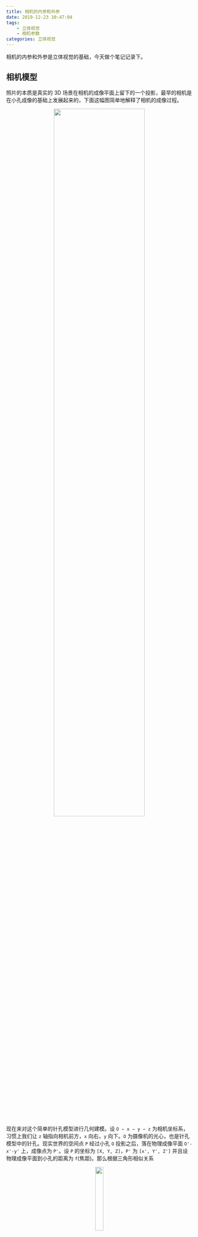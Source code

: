```yaml
---
title: 相机的内参和外参
date: 2019-12-23 10:47:04
tags:
    - 立体视觉
    - 相机参数
categories: 立体视觉
---
```


相机的内参和外参是立体视觉的基础，今天做个笔记记录下。

## 相机模型
照片的本质是真实的 3D 场景在相机的成像平面上留下的一个投影，最早的相机是在小孔成像的基础上发展起来的，下面这幅图简单地解释了相机的成像过程。

<p align="center">
    <img width="70%" src="https://gitee.com/yunyang1994/BlogSource/raw/master/hexo/source/images/CameraParam/01.png">
</p>

<!-- more -->

现在来对这个简单的针孔模型进行几何建模。设 `O − x − y − z` 为相机坐标系，习惯上我们让 `z` 轴指向相机前方，`x` 向右，`y` 向下。`O` 为摄像机的光心，也是针孔模型中的针孔。现实世界的空间点 `P` 经过小孔 `O` 投影之后，落在物理成像平面 `O'-x'-y'` 上，成像点为 `P'`。设 `P` 的坐标为 `[X, Y, Z]`，`P'` 为 `[x', Y', Z']` 并且设物理成像平面到小孔的距离为 `f`(焦距)。那么根据三角形相似关系

<p align="center">
    <img width="21%" src="https://gitee.com/yunyang1994/BlogSource/raw/master/hexo/source/images/CameraParam/MommyTalk1600752018793.jpg">
</p>

通过整理便得到：

<p align="center">
    <img width="12%" src="https://gitee.com/yunyang1994/BlogSource/raw/master/hexo/source/images/CameraParam/MommyTalk1600752199460.jpg">
</p>

## 相机内参
上式描述了点 P 和它的像之间的空间关系。不过在相机中，我们最终获得的是 一个个的像素，这需要在成像平面上对像进行采样和量化。

像素坐标系通常的定义方式是：原点 `O'` 位于图像的左上角，`u` 轴向右与 `x` 轴平行，`v` 轴向下与 `y` 轴平行。<font color=OrangeRed>因此，像素坐标系与成像平面之间，相差了一个缩放和一个原点的平移。</font>

我们设像素坐标在 $u$ 轴上缩放了 `α` 倍，在 `v` 上缩放了 `β` 倍。同时，原点平移了 `[c_x, c_y]`。那么，`P'` 的坐标与像素坐标 `[u, v]` 的关系为:

<p align="center">
    <img width="18%" src="https://gitee.com/yunyang1994/BlogSource/raw/master/hexo/source/images/CameraParam/MommyTalk1600752330250.jpg">
</p>

把 `αf` 合并成 `f_{x}`，`βf` 合并成 `f_{y}`，得:

<p align="center">
    <img width="21%" src="https://gitee.com/yunyang1994/BlogSource/raw/master/hexo/source/images/CameraParam/MommyTalk1600752386899.jpg">
</p>

其中，`f` 的单位为米，`α, β` 的单位为像素每米，所以 `fx , fy` 的单位为像素。把该式写成矩阵形式，会更加简洁，不过左侧需要用到齐次坐标:

<p align="center">
    <img width="50%" src="https://gitee.com/yunyang1994/BlogSource/raw/master/hexo/source/images/CameraParam/MommyTalk1600752440675.jpg">
</p>

综上，可以整理得到一个非常简洁的公式如下：

<p align="center">
    <img width="15%" src="https://gitee.com/yunyang1994/BlogSource/raw/master/hexo/source/images/CameraParam/MommyTalk1608809010870.jpg">
</p>

<p align="center">
    <img width="42%" src="https://gitee.com/yunyang1994/BlogSource/raw/master/hexo/source/images/CameraParam/MommyTalk1608808840490.jpg">
</p>

其中，我们把矩阵 K 称为<font color=OrangeRed>相机的内参(Camera Intrinsics)，它描述了相机坐标系到图像坐标系之间的投影关系。</font>


## 相机外参

在上面的推导过程中，我们使用的是 `P_{c}` 在相机坐标系下的坐标。如果我们使用世界坐标系下的 `P_{w}` 的话，那么就应该使用相机的当前位姿变换到相机坐标系下：

<p align="center">
    <img width="26%" src="https://gitee.com/yunyang1994/BlogSource/raw/master/hexo/source/images/CameraParam/MommyTalk1608811852149.jpg">
</p>

其中，<font color=OrangeRed>相机的位姿 `R, t` 又称为相机的外参数 (Camera Extrinsics)，它描述了点 P 的世界坐标到相机坐标的投影关系。</font>因此世界坐标系下点 P 投影到图像坐标系的整个过程为：

<p align="center">
    <img width="30%" src="https://gitee.com/yunyang1994/BlogSource/raw/master/hexo/source/images/CameraParam/MommyTalk1608811797060.jpg">
</p>
